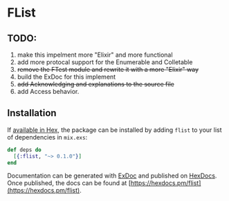# FList

## TODO:
1. make this impelment more "Elixir" and more functional
2. add more protocal support for the Enumerable and Colletable
3. ~~remove the FTest module and rewrite it with a more "Elixir" way~~
4. build the ExDoc for this implement
5. ~~add Acknowledging and explanations to the source file~~
6. add Access behavior.

## Installation

If [available in Hex](https://hex.pm/docs/publish), the package can be installed
by adding `flist` to your list of dependencies in `mix.exs`:

```elixir
def deps do
  [{:flist, "~> 0.1.0"}]
end
```

Documentation can be generated with [ExDoc](https://github.com/elixir-lang/ex_doc)
and published on [HexDocs](https://hexdocs.pm). Once published, the docs can
be found at [https://hexdocs.pm/flist](https://hexdocs.pm/flist).

